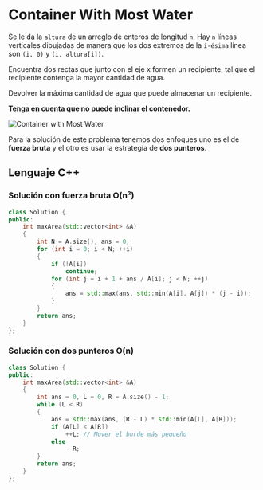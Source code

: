 # Container With Most Water

Se le da la `altura` de un arreglo de enteros de longitud `n`. Hay `n` líneas verticales dibujadas de manera que los dos extremos de la `i-ésima` línea son `(i, 0)` y `(i, altura[i])`.

Encuentra dos rectas que junto con el eje x formen un recipiente, tal que el recipiente contenga la mayor cantidad de agua.

Devolver la máxima cantidad de agua que puede almacenar un recipiente.

**Tenga en cuenta que no puede inclinar el contenedor.**

![Container with Most Water](/Sources/Arreglos/Container-with-Most-Water..jpg)

Para la solución de este problema tenemos dos enfoques uno es el de **fuerza bruta** y el otro es usar la estrategía de **dos punteros**.

## Lenguaje C++

### Solución con fuerza bruta O(n²)

```cpp
class Solution {
public:
    int maxArea(std::vector<int> &A)
    {
        int N = A.size(), ans = 0;
        for (int i = 0; i < N; ++i)
        {
            if (!A[i])
                continue;
            for (int j = i + 1 + ans / A[i]; j < N; ++j)
            {
                ans = std::max(ans, std::min(A[i], A[j]) * (j - i));
            }
        }
        return ans;
    }
};
```

### Solución con dos punteros O(n)


```cpp
class Solution {
public:
    int maxArea(std::vector<int> &A)
    {
        int ans = 0, L = 0, R = A.size() - 1;
        while (L < R)
        {
            ans = std::max(ans, (R - L) * std::min(A[L], A[R]));
            if (A[L] < A[R])
                ++L; // Mover el borde más pequeño
            else
                --R;
        }
        return ans;
    }
};
```
